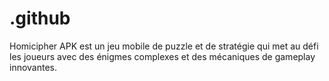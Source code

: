 # .github
Homicipher APK est un jeu mobile de puzzle et de stratégie qui met au défi les joueurs avec des énigmes complexes et des mécaniques de gameplay innovantes.
